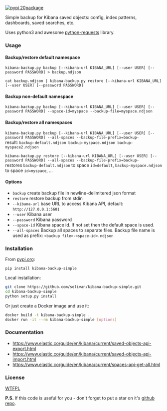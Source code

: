 [![pypi 20package](https://img.shields.io/pypi/v/kibana-backup-simple?color=%233fb911&label=pypi%20package)](https://pypi.org/project/kibana-backup-simple/)

Simple backup for Kibana saved objects: config, index patterns, dashboards, saved searches, etc.

Uses python3 and awesome [python-requests](https://requests.readthedocs.io/) library.

### Usage

#### Backup/restore default namespace

`kibana-backup.py backup [--kibana-url KIBANA_URL] [--user USER] [--password PASSWORD] > backup.ndjson`

`cat backup.ndjson | kibana-backup.py restore [--kibana-url KIBANA_URL] [--user USER] [--password PASSWORD]`

#### Backup non-default namespace

`kibana-backup.py backup [--kibana-url KIBANA_URL] [--user USER] [--password PASSWORD] --space-id=myspace --backup-file=myspace.ndjson`

#### Backup/restore all namespaces

`kibana-backup.py backup [--kibana-url KIBANA_URL] [--user USER] [--password PASSWORD] --all-spaces --backup-file-prefix=backup-`  
result: `backup-default.ndjson backup-myspace.ndjson backup-myspace2.ndjson`  

`kibana-backup.py restore [--kibana-url KIBANA_URL] [--user USER] [--password PASSWORD] --all-spaces --backup-file-prefix=backup-`  
restores `backup-default.ndjson` to space `id=default`, `backup-myspace.ndjson` to space `id=myspace`, ...  

#### Options

* `backup` create backup file in newline-delimitered json format
* `restore` restore backup from stdin
* `--kibana-url` base URL to access Kibana API, default: `http://127.0.0.1:5601`
* `--user` Kibana user
* `--password` Kibana password
* `--space-id` Kibana space id. If not set then the default space is used.
* `--all-spaces` Backup all spaces to separate files. Backup file name is used as prefix: `<backup file>-<space-id>.ndjson`

### Installation

From [pypi.org](https://pypi.org):

`pip install kibana-backup-simple`

Local installation:

```bash
git clone https://github.com/selivan/kibana-backup-simple.git
cd kibana-backup-simple
python setup.py install
```

Or just create a Docker image and use it:

```bash
docker build -t kibana-backup-simple .
docker run -it --rm kibana-backup-simple [options]
```

### Documentation

* https://www.elastic.co/guide/en/kibana/current/saved-objects-api-export.html
* https://www.elastic.co/guide/en/kibana/current/saved-objects-api-import.html
* https://www.elastic.co/guide/en/kibana/current/spaces-api-get-all.html

### License

[WTFPL](LICENSE)

**P.S.** If this code is useful for you - don't forget to put a star on it's [github repo](https://github.com/selivan/kibana-backup-simple).
